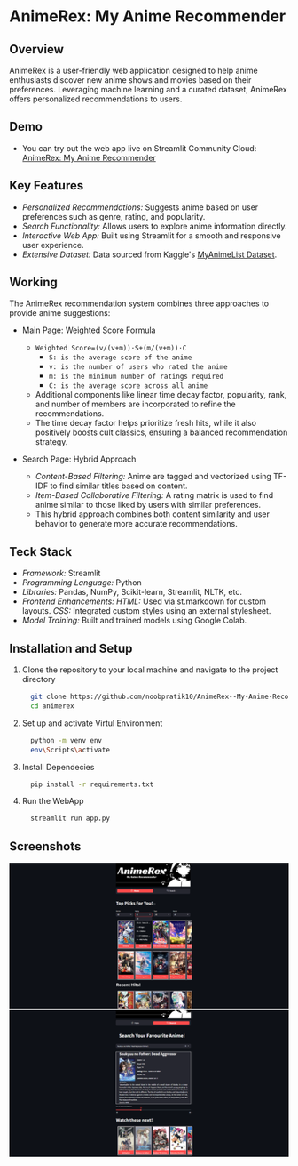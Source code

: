 # AnimeRex: My Anime Recommender

## Overview
AnimeRex is a user-friendly web application designed to help anime enthusiasts discover new anime shows and movies based on their preferences. Leveraging machine learning and a curated dataset, AnimeRex offers personalized recommendations to users.

## Demo
- You can try out the web app live on Streamlit Community Cloud: [AnimeRex: My Anime Recommender](https://animerex--my-anime-recommender-fj3mto2havaewsktffvtlv.streamlit.app/)

## Key Features
- *Personalized Recommendations:* Suggests anime based on user preferences such as genre, rating, and popularity.
- *Search Functionality:* Allows users to explore anime information directly.
- *Interactive Web App:* Built using Streamlit for a smooth and responsive user experience.
- *Extensive Dataset:* Data sourced from Kaggle's [MyAnimeList Dataset](https://www.kaggle.com/datasets/dbdmobile/myanimelist-dataset).

## Working
The AnimeRex recommendation system combines three approaches to provide anime suggestions:
- Main Page: Weighted Score Formula
  - `Weighted Score=(v/(v+m))⋅S+(m/(v+m))⋅C`
      - `S: is the average score of the anime`
      - `v: is the number of users who rated the anime`
      - `m: is the minimum number of ratings required`
      - `C: is the average score across all anime`
  - Additional components like linear time decay factor, popularity, rank, and number of members are incorporated to refine the recommendations.
  - The time decay factor helps prioritize fresh hits, while it also positively boosts cult classics, ensuring a balanced recommendation strategy.

- Search Page: Hybrid Approach
  - *Content-Based Filtering:* Anime are tagged and vectorized using TF-IDF to find similar titles based on content.
  - *Item-Based Collaborative Filtering:* A rating matrix is used to find anime similar to those liked by users with similar preferences.
  - This hybrid approach combines both content similarity and user behavior to generate more accurate recommendations.

## Teck Stack
- *Framework:* Streamlit
- *Programming Language:* Python
- *Libraries:* Pandas, NumPy, Scikit-learn, Streamlit, NLTK, etc.
- *Frontend Enhancements:*
    *HTML:* Used via st.markdown for custom layouts.
    *CSS:* Integrated custom styles using an external stylesheet.
- *Model Training:* Built and trained models using Google Colab.

## Installation and Setup
1. Clone the repository to your local machine and navigate to the project directory
   ``` bash
     git clone https://github.com/noobpratik10/AnimeRex--My-Anime-Recommender.git
     cd animerex
   ```
2. Set up and activate Virtul Environment
   ```bash
     python -m venv env
     env\Scripts\activate
   ```
3. Install Dependecies
   ```bash
     pip install -r requirements.txt
   ```     
4. Run the WebApp
   ```bash
     streamlit run app.py
   ```

## Screenshots
![image alt](https://github.com/noobpratik10/AnimeRex--My-Anime-Recommender/blob/50c8be58e628ab3f5d108776a1c671482fe86158/static/Screenshot%202025-03-17%20222848.png)
<br>
![image alt](https://github.com/noobpratik10/AnimeRex--My-Anime-Recommender/blob/50c8be58e628ab3f5d108776a1c671482fe86158/static/Screenshot%202025-03-17%20222825.png)


